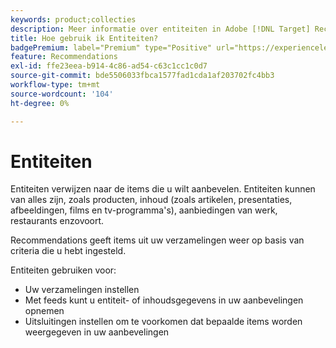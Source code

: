 ```yaml
---
keywords: product;collecties
description: Meer informatie over entiteiten in Adobe [!DNL Target] Recommendations. Entiteiten verwijzen naar de items die u wilt aanbevelen [!DNL Target], zoals artikelen, films of producten.
title: Hoe gebruik ik Entiteiten?
badgePremium: label="Premium" type="Positive" url="https://experienceleague.adobe.com/docs/target/using/introduction/intro.html?lang=en#premium newtab=true" tooltip="See what's included in Target Premium."
feature: Recommendations
exl-id: ffe23eea-b914-4c86-ad54-c63c1cc1c0d7
source-git-commit: bde5506033fbca1577fad1cda1af203702fc4bb3
workflow-type: tm+mt
source-wordcount: '104'
ht-degree: 0%

---
```


# Entiteiten

Entiteiten verwijzen naar de items die u wilt aanbevelen. Entiteiten kunnen van alles zijn, zoals producten, inhoud (zoals artikelen, presentaties, afbeeldingen, films en tv-programma&#39;s), aanbiedingen van werk, restaurants enzovoort.

Recommendations geeft items uit uw verzamelingen weer op basis van criteria die u hebt ingesteld.

Entiteiten gebruiken voor:

* Uw verzamelingen instellen
* Met feeds kunt u entiteit- of inhoudsgegevens in uw aanbevelingen opnemen
* Uitsluitingen instellen om te voorkomen dat bepaalde items worden weergegeven in uw aanbevelingen
